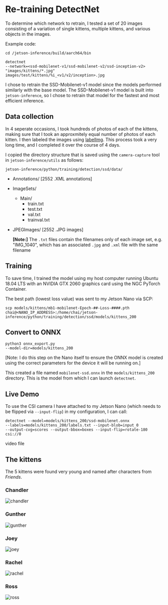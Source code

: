 # Re-training DetectNet


To determine which network to retrain, I tested a set of 20 images consisting of a variation of single kittens, multiple kittens, and various objects in the images.

Example code:

<code>cd /jetson-inference/build/aarch64/bin</code>

<code>detectnet --network=<ssd-mobilenet-v1/ssd-mobilenet-v2/ssd-inception-v2> "images/kittens/*.jpg" images/test/kittens/%i_<v1/v2/inception>.jpg</code>

I chose to retrain the SSD-Mobilenet-v1 model since the models performed similarly with the base model. The SSD-Mobilenet-v1 model is built into <code>jetson-inference</code>, so I chose to retrain that model for the fastest and most efficient inference.

## Data collection

In 4 seperate occasions, I took hundreds of photos of each of the kittens, making sure that I took an approxmitely equal number of photos of each kitten. I then labeled the images using [labelImg](https://github.com/tzutalin/labelImg). This process took a very long time, and I completed it over the course of 4 days.

I copied the directory structure that is saved using the <code>camera-capture</code> tool in <code>jetson-inference/utils</code> as follows:

<code>jetson-inference/python/training/detection/ssd/data/</code>

- Annotations/ [2552 .XML annotations]
- ImageSets/
    - Main/
        - train.txt
        - test.txt
        - val.txt
        - trainval.txt
- JPEGImages/ [2552 .JPG images]
    
    **[Note:]** The <code>.txt</code> files contain the filenames only of each image set, e.g. "IMG_1040", which has an associated <code>.jpg</code> and <code>.xml</code> file with the same filename

## Training

To save time, I trained the model using my host computer running Ubuntu 18.04 LTS with an NVIDIA GTX 2060 graphics card using the NGC PyTorch Container.

The best path (lowest loss value) was sent to my Jetson Nano via SCP:

<code>scp models/kittens/mb1-mobilenet-Epoch-##-Loss-####.pth chai@<NANO_IP_ADDRESS>:/home/chai/jetson-inference/python/training/detection/ssd/models/kittens_200</code>

## Convert to ONNX

<code>python3 onnx_export.py --model-dir=models/kittens_200</code>

[Note: I do this step on the Nano itself to ensure the ONNX model is created using the correct parameters for the device it will be running on.]
    
This created a file named <code>mobilenet-ssd.onnx</code> in the <code>models/kittens_200</code> directory. This is the model from which I can launch <code>detectnet</code>.

## Live Demo

To use the CSI camera I have attached to my Jetson Nano (which needs to be flipped via <code>--input-flip</code>) in my configuration, I can call:

<code>detectnet --model=models/kittens_200/ssd-mobilenet.onnx --labels=models/kittens_200/labels.txt --input-blob=input_0 --output-cvg=scores --output-bbox=boxes --input-flip=rotate-180 csi://0</code>

video file

## The kittens

The 5 kittens were found very young and named after characters from *Friends*.

### Chandler

![chandler](https://user-images.githubusercontent.com/81446209/118375279-d8126600-b58e-11eb-8e0e-da88b67dd4a4.JPG)

### Gunther

![gunther](https://user-images.githubusercontent.com/81446209/118375292-e8c2dc00-b58e-11eb-8207-2dcbf2585fd0.JPG)

### Joey

![joey](https://user-images.githubusercontent.com/81446209/118375298-efe9ea00-b58e-11eb-8332-b673d9003813.JPG)


### Rachel

![rachel](https://user-images.githubusercontent.com/81446209/118375300-f24c4400-b58e-11eb-843c-06bacdf3862f.JPG)


### Ross

![ross](https://user-images.githubusercontent.com/81446209/118375305-f4ae9e00-b58e-11eb-8946-b33e56259ff6.JPG)
